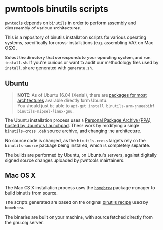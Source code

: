# pwntools binutils scripts

[`pwntools`](http://pwntools.com) depends on `binutils` in order to perform assembly and disassembly of various architectures.

This is a repository of binutils installation scripts for various operating systems, specifically for cross-installations (e.g. assembling VAX on Mac OSX).

Select the directory that corresponds to your operating system, and run `install.sh`.  If you're curious or want to audit our methodology files used by `install.sh` are generated with `generate.sh`.

## Ubuntu

> **NOTE**: As of Ubuntu 16.04 (Xenial), there are [packages for most architectures](https://launchpad.net/ubuntu/xenial/+source/binutils) available directly form Ubuntu.  
> You should just be able to `apt-get install binutils-arm-gnueabihf binutils-mipsel-linux-gnu`.

The Ubuntu installation process uses a [Personal Package Archive (PPA) hosted by Ubuntu's Launchpad](https://launchpad.net/~pwntools/+archive/ubuntu/binutils).  These work by modifying a single `binutils-cross` `.deb` source archive, and changing the architecture.

No source code is changed, as the `binutils-cross` targets rely on the `binutils-source` package being installed, which is completely separate.

The builds are performed by Ubuntu, on Ubuntu's servers, against digitally signed source changes uploaded by pwntools maintainers.

## Mac OS X

The Mac OS X installation process uses the [`homebrew`](http://brew.sh) package manager to build binutils from source.

The scripts generated are based on the original [binutils recipe](https://github.com/Homebrew/homebrew/blob/master/Library/Formula/binutils.rb) used by `homebrew`.

The binaries are built on your machine, with source fetched directly from the gnu.org server.
